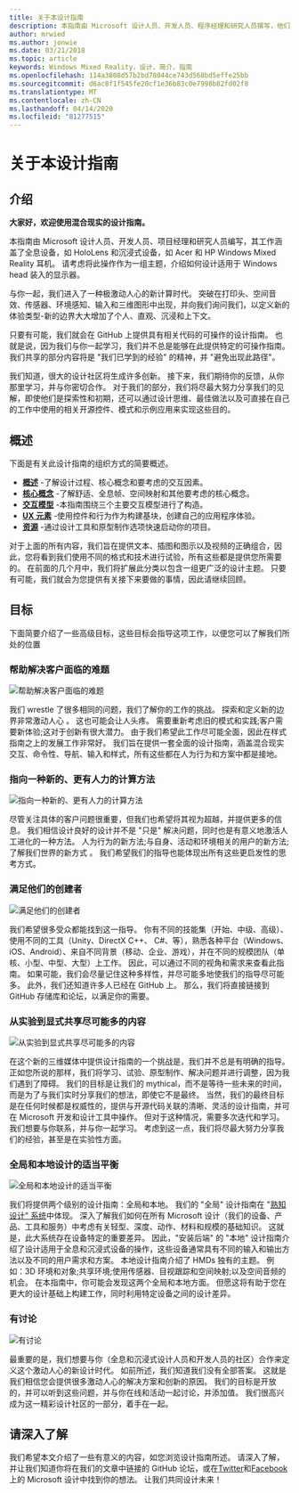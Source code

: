 ```yaml
---
title: 关于本设计指南
description: 本指南由 Microsoft 设计人员、开发人员、程序经理和研究人员撰写，他们在工作时会用到全息设备（如 HoloLens）和沉浸式设备（如 Acer 和 HP Windows 混合现实头戴显示设备）。
author: mrwied
ms.author: jonwie
ms.date: 03/21/2018
ms.topic: article
keywords: Windows Mixed Reality，设计，简介，指南
ms.openlocfilehash: 114a3808d57b2bd78044ce743d568bd5effe25bb
ms.sourcegitcommit: d6ac8f1f545fe20cf1e36b83c0e7998b82fd02f8
ms.translationtype: MT
ms.contentlocale: zh-CN
ms.lasthandoff: 04/14/2020
ms.locfileid: "81277515"
---
```

# <a name="about-this-design-guidance"></a>关于本设计指南

## <a name="introduction"></a>介绍

**大家好，欢迎使用混合现实的设计指南。**

本指南由 Microsoft 设计人员、开发人员、项目经理和研究人员编写，其工作涵盖了全息设备，如 HoloLens 和沉浸式设备，如 Acer 和 HP Windows Mixed Reality 耳机。 请考虑将此操作作为一组主题，介绍如何设计适用于 Windows head 装入的显示器。

与你一起，我们进入了一种极激动人心的新计算时代。 突破在打印头、空间音效、传感器、环境感知、输入和三维图形中出现，并向我们询问我们，以定义新的体验类型-新的边界大大增加了个人、直观、沉浸和上下文。

只要有可能，我们就会在 GitHub 上提供具有相关代码的可操作的设计指南。 也就是说，因为我们与你一起学习，我们并不总是能够在此提供特定的可操作指南。 我们共享的部分内容将是 "我们已学到的经验" 的精神，并 "避免出现此路径"。

我们知道，很大的设计社区将生成许多创新。 接下来，我们期待你的反馈，从你那里学习，并与你密切合作。 对于我们的部分，我们将尽最大努力分享我们的见解，即使他们是探索性和初期，还可以通过设计思维、最佳做法以及可直接在自己的工作中使用的相关开源控件、模式和示例应用来实现这些目的。

## <a name="overview"></a>概述

下面是有关此设计指南的组织方式的简要概述。 
* **[概述](design.md)** -了解设计过程、核心概念和要考虑的交互因素。
* **[核心概念](core-concepts-landingpage.md)** -了解舒适、全息帧、空间映射和其他要考虑的核心概念。
* **[交互模型](interaction-fundamentals.md)** -本指南围绕三个主要交互模型进行了构造。
* **[UX 元素](app-patterns-landingpage.md)** -使用控件和行为作为构建基块，创建自己的应用程序体验。
* **[资源](design.md#choose-a-prototyping-option)** -通过设计工具和原型制作选项快速启动你的项目。

对于上面的所有内容，我们旨在提供文本、插图和图示以及视频的正确组合，因此，您将看到我们使用不同的格式和技术进行试验，所有这些都是提供您所需要的。 在前面的几个月中，我们将扩展此分类以包含一组更广泛的设计主题。 只要有可能，我们就会为您提供有关接下来要做的事情，因此请继续回顾。

## <a name="objectives"></a>目标

下面简要介绍了一些高级目标，这些目标会指导这项工作，以便您可以了解我们所处的位置

### <a name="help-solve-customer-challenges"></a>帮助解决客户面临的难题

![帮助解决客户面临的难题](images/500px-fix-a-broken-switch-with-hololens.jpg) <br>

我们 wrestle 了很多相同的问题，我们了解你的工作的挑战。 探索和定义新的边界非常激动人心 。 这也可能会让人头疼。 需要重新考虑旧的模式和实践;客户需要新体验;这对于创新有很大潜力。 由于我们希望此工作尽可能全面，因此在样式指南之上的发展工作非常好。 我们旨在提供一套全面的设计指南，涵盖混合现实交互、命令性、导航、输入和样式，所有这些都在人为行为和方案中都是接地。 

### <a name="point-the-way-towards-a-new-more-human-way-of-computing"></a>指向一种新的、更有人力的计算方法

![指向一种新的、更有人力的计算方法](images/500px-man-and-women-with-holograph-on-table.png)<br>

尽管关注具体的客户问题很重要，但我们也希望将其视为超越，并提供更多的信息。 我们相信设计良好的设计并不是 "只是" 解决问题，同时也是有意义地激活人工进化的一种方法。 人为行为的新方法;与自身、活动和环境相关的用户的新方法;了解我们世界的新方式 。 我们希望我们的指导也能体现出所有这些更启发性的思考方式。 

### <a name="meet-creators-where-they-are"></a>满足他们的创建者

![满足他们的创建者](images/500px-creators.jpg) <br>

我们希望很多受众都能找到这一指导。 你有不同的技能集（开始、中级、高级）、使用不同的工具（Unity、DirectX C++、 C#、等），熟悉各种平台（Windows、iOS、Android）、来自不同背景（移动、企业、游戏），并在不同的规模团队（单核、小型、中型、大型）上工作。 因此，可以通过不同的视角和需求来查看此指南。 如果可能，我们会尽量记住这种多样性，并尽可能多地使我们的指导尽可能多。 此外，我们还知道许多人已经在 GitHub 上。 那么，我们将直接链接到 GitHub 存储库和论坛，以满足你的需要。 

### <a name="share-as-much-as-possible-from-experimental-to-explicit"></a>从实验到显式共享尽可能多的内容

![从实验到显式共享尽可能多的内容](images/500px-man-playinggame.jpg) <br>

在这个新的三维媒体中提供设计指南的一个挑战是，我们并不总是有明确的指导。 正如您所说的那样，我们将学习、试验、原型制作、解决问题并进行调整，因为我们遇到了障碍。 我们的目标是让我们的 mythical，而不是等待一些未来的时间，而是为了与我们实时分享我们的想法，即使它不是最终。 当然，我们的最终目标是在任何时候都是权威性的，提供与开源代码关联的清晰、灵活的设计指南，并可在 Microsoft 开发和设计工具中操作。 但对于这种情况，需要多次迭代和学习。 我们想要与你联系，并与你一起学习。 考虑到这一点，我们将尽最大努力分享我们的经验，甚至是在实验性方面。 

### <a name="the-right-balance-of-global-and-local-design"></a>全局和本地设计的适当平衡

![全局和本地设计的适当平衡](images/500px-fluentdesign.jpg) <br>

我们将提供两个级别的设计指南：全局和本地。 我们的 "全局" 设计指南在 "[熟知设计" 系统](https://fluent.microsoft.com)中体现。 深入了解我们如何在所有 Microsoft 设计（我们的设备、产品、工具和服务）中考虑有关轻型、深度、动作、材料和规模的基础知识。 这就是，此大系统存在设备特定的重要差异。 因此，"安装后端" 的 "本地" 设计指南介绍了设计适用于全息和沉浸式设备的操作，这些设备通常具有不同的输入和输出方法以及不同的用户需求和方案。 本地设计指南介绍了 HMDs 独有的主题。 例如：3D 环境和对象;共享环境;使用传感器、目视跟踪和空间映射;以及空间音频的机会。 在本指南中，你可能会发现这两个全局和本地方面。 但愿这将有助于您在更大的设计基础上构建工作，同时利用特定设备之间的设计差异。

### <a name="have-a-discussion"></a>有讨论

![有讨论](images/500px-share.jpg) <br>

最重要的是，我们想要与你（全息和沉浸式设计人员和开发人员的社区）合作来定义这个激动人心的新设计时代。 如前所述，我们知道我们没有全部答案。 这就是我们相信您会提供很多激动人心的解决方案和创新的原因。 我们的目标是开放的，并可以听到这些问题，并与你在线和活动一起讨论，并添加值。 我们很高兴成为这一精彩设计社区的一部分，着手在一起。 

## <a name="please-dive-in"></a>请深入了解

我们希望本文介绍了一些有意义的内容，如您浏览设计指南所述。 请深入了解，并让我们知道你将在我们的文章中链接的 GitHub 论坛，或在[Twitter](https://twitter.com/MicrosoftDesign)和[Facebook](https://www.facebook.com/microsoftdesign/)上的 Microsoft 设计中找到你的想法。 让我们共同设计未来！
